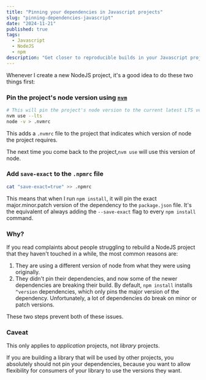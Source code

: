 ```yaml
---
title: "Pinning your dependencies in Javascript projects"
slug: "pinning-dependencies-javascript"
date: "2024-11-21"
published: true
tags:
  - Javascript
  - NodeJS
  - npm
description: "Get closer to reproducible builds in your Javascript projects"
---
```


Whenever I create a new NodeJS project, it's a good idea to do these two things first:

### Pin the project's node version using [`nvm`](https://github.com/nvm-sh/nvm)

```bash
# This will pin the project's node version to the current latest LTS version
nvm use --lts
node -v > .nvmrc
```
This adds a `.nvmrc` file to the project that indicates which version of node the project requires. 

The next time you come back to the project,`nvm use` will use this version of node.

### Add `save-exact` to the `.npmrc` file

```bash
cat "save-exact=true" >> .npmrc
```

This means that when I run `npm install`, it will pin the exact major.minor.patch version of the dependency to the `package.json` file. It's the equivalent of 
always adding the `--save-exact` flag to every `npm install` command.

### Why?

If you read complaints about people struggling to rebuild a NodeJS project that they haven't touched in a while, the most common reasons are:

1. They are using a different version of node from what they were using originally.
2. They didn't pin their dependencies, and now some of the newer dependencies are breaking their build. By default, `npm install` installs `^version` dependencies, which only pins the major version of the dependency. Unfortunately, a lot of dependencies do break on minor or patch versions.

These two steps prevent both of these issues.

### Caveat

This only applies to *application* projects, not *library* projects. 

If you are building a library that will be used by other projects, you absolutely should not pin your dependencies, because you want to allow flexibility for consumers of your library to use the versions they want.
